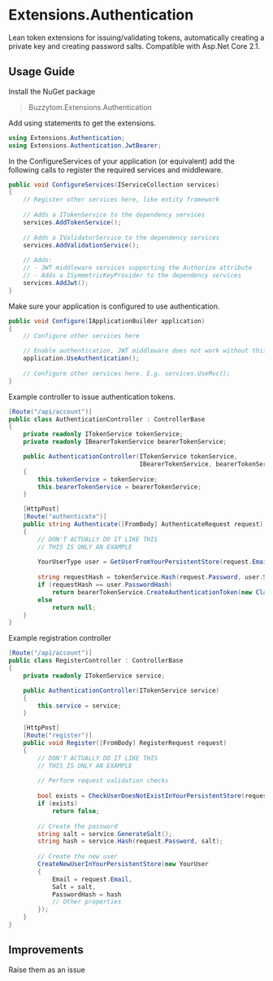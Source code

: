 Extensions.Authentication
=========================

Lean token extensions for issuing/validating tokens, automatically creating a private key and creating password salts.
Compatible with Asp.Net Core 2.1.

Usage Guide
-----------

Install the NuGet package

>   Buzzytom.Extensions.Authentication

Add using statements to get the extensions.

~~~~~~~~~~~~~~~~~~~~~~~~~~~~~~~~~~~~~~~~~~~~~~~~~~~~~~~~~~~~~~~~~~~~~~~~~~~~~ c#
using Extensions.Authentication;
using Extensions.Authentication.JwtBearer;
~~~~~~~~~~~~~~~~~~~~~~~~~~~~~~~~~~~~~~~~~~~~~~~~~~~~~~~~~~~~~~~~~~~~~~~~~~~~~~~~

In the ConfigureServices of your application (or equivalent) add the following
calls to register the required services and middleware.

~~~~~~~~~~~~~~~~~~~~~~~~~~~~~~~~~~~~~~~~~~~~~~~~~~~~~~~~~~~~~~~~~~~~~~~~~~~~~ c#
public void ConfigureServices(IServiceCollection services)
{
    // Register other services here, like entity framework
    
	// Adds a ITokenService to the dependency services
	services.AddTokenService();
	
    // Adds a IValidatorService to the dependency services
	services.AddValidationService();
	
	// Adds:
	// - JWT middleware services supporting the Authorize attribute
	// - Adds a ISymmetricKeyProvider to the dependency services
	services.AddJwt();
}
~~~~~~~~~~~~~~~~~~~~~~~~~~~~~~~~~~~~~~~~~~~~~~~~~~~~~~~~~~~~~~~~~~~~~~~~~~~~~~~~

Make sure your application is configured to use authentication.

~~~~~~~~~~~~~~~~~~~~~~~~~~~~~~~~~~~~~~~~~~~~~~~~~~~~~~~~~~~~~~~~~~~~~~~~~~~~~ c#
public void Configure(IApplicationBuilder application)
{
	// Configure other services here

	// Enable authentication, JWT middleware does not work without this
	application.UseAuthentication();
	
	// Configure other services here. E.g. services.UseMvc();
}
~~~~~~~~~~~~~~~~~~~~~~~~~~~~~~~~~~~~~~~~~~~~~~~~~~~~~~~~~~~~~~~~~~~~~~~~~~~~~~~~

Example controller to issue authentication tokens.

~~~~~~~~~~~~~~~~~~~~~~~~~~~~~~~~~~~~~~~~~~~~~~~~~~~~~~~~~~~~~~~~~~~~~~~~~~~~~ c#
[Route("/api/account")]
public class AuthenticationController : ControllerBase
{
	private readonly ITokenService tokenService;
	private readonly IBearerTokenService bearerTokenService;

	public AuthenticationController(ITokenService tokenService,
									IBearerTokenService, bearerTokenService)
	{
		this.tokenService = tokenService;
		this.bearerTokenService = bearerTokenService;
	}

	[HttpPost]
	[Route("authenticate")]
	public string Authenticate([FromBody] AuthenticateRequest request)
	{
		// DON'T ACTUALLY DO IT LIKE THIS
		// THIS IS ONLY AN EXAMPLE
		
		YourUserType user = GetUserFromYourPersistentStore(request.Email);
	
		string requestHash = tokenService.Hash(request.Password, user.Salt);
		if (requestHash == user.PasswordHash)
			return bearerTokenService.CreateAuthenticationToken(new Claim(ClaimTypes.Email, request.Email.ToLower()));
		else
			return null;
	}
}
~~~~~~~~~~~~~~~~~~~~~~~~~~~~~~~~~~~~~~~~~~~~~~~~~~~~~~~~~~~~~~~~~~~~~~~~~~~~~~~~

Example registration controller

~~~~~~~~~~~~~~~~~~~~~~~~~~~~~~~~~~~~~~~~~~~~~~~~~~~~~~~~~~~~~~~~~~~~~~~~~~~~~ c#
[Route("/api/account")]
public class RegisterController : ControllerBase
{
	private readonly ITokenService service;

	public AuthenticationController(ITokenService service)
	{
		this.service = service;
	}

	[HttpPost]
	[Route("register")]
	public void Register([FromBody] RegisterRequest request)
	{
		// DON'T ACTUALLY DO IT LIKE THIS
		// THIS IS ONLY AN EXAMPLE
		
		// Perform request validation checks
		
		bool exists = CheckUserDoesNotExistInYourPersistentStore(request.Email);
		if (exists)
			return false;
			
		// Create the password
        string salt = service.GenerateSalt();
        string hash = service.Hash(request.Password, salt);
	
		// Create the new user
		CreateNewUserInYourPersistentStore(new YourUser
		{
			Email = request.Email,
			Salt = salt,
			PasswordHash = hash
			// Other properties
		});
	}
}
~~~~~~~~~~~~~~~~~~~~~~~~~~~~~~~~~~~~~~~~~~~~~~~~~~~~~~~~~~~~~~~~~~~~~~~~~~~~~~~~

Improvements
------------

Raise them as an issue
